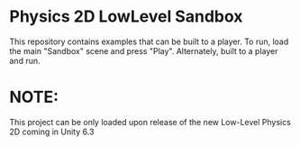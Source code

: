 # Physics 2D LowLevel Sandbox

This repository contains examples that can be built to a player.  To run, load the main "Sandbox" scene and press "Play". Alternately, built to a player and run.

# NOTE:
This project can be only loaded upon release of the new Low-Level Physics 2D coming in Unity 6.3


